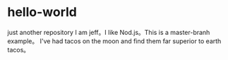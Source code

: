 # hello-world
just another repository
I am jeff。I like Nod.js。This is a master-branh example。
I've had tacos on the moon and find them far superior to earth tacos。
